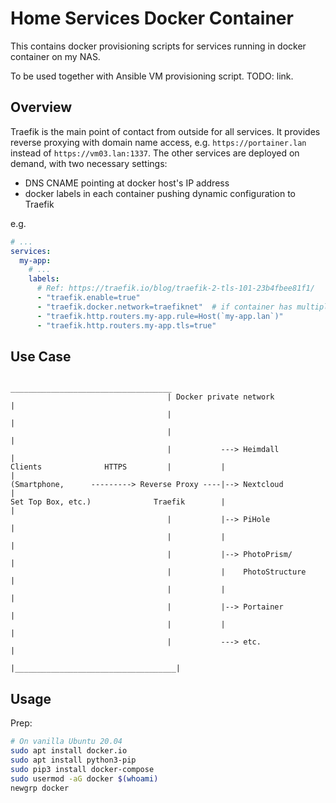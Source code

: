 # Home Services Docker Container

This contains docker provisioning scripts for services running in docker
container on my NAS.

To be used together with Ansible VM provisioning script. TODO: link.

## Overview

Traefik is the main point of contact from outside for all services. It provides
reverse proxying with domain name access, e.g. `https://portainer.lan` instead
of `https://vm03.lan:1337`. The other services are deployed on demand, with
two necessary settings:

- DNS CNAME pointing at docker host's IP address
- docker labels in each container pushing dynamic configuration to Traefik

e.g.

```yaml
# ...
services:
  my-app:
    # ...
    labels:
      # Ref: https://traefik.io/blog/traefik-2-tls-101-23b4fbee81f1/
      - "traefik.enable=true"
      - "traefik.docker.network=traefiknet"  # if container has multiple networks
      - "traefik.http.routers.my-app.rule=Host(`my-app.lan`)"
      - "traefik.http.routers.my-app.tls=true"
```

## Use Case

```
                                    ____________________________________
                                   | Docker private network             |
                                   |                                    |
                                   |                                    |
                                   |           ---> Heimdall            |
Clients              HTTPS         |           |                        |
(Smartphone,      ---------> Reverse Proxy ----|--> Nextcloud           |
Set Top Box, etc.)              Traefik        |                        |
                                   |           |--> PiHole              |
                                   |           |                        |
                                   |           |--> PhotoPrism/         |
                                   |           |    PhotoStructure      |
                                   |           |                        |
                                   |           |--> Portainer           |
                                   |           |                        |
                                   |           ---> etc.                |
                                   |____________________________________|

```

## Usage

Prep:
```bash
# On vanilla Ubuntu 20.04
sudo apt install docker.io
sudo apt install python3-pip
sudo pip3 install docker-compose
sudo usermod -aG docker $(whoami)
newgrp docker
```
